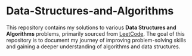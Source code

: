 # Data-Structures-and-Algorithms
This repository contains my solutions to various **Data Structures and Algorithms** problems, primarily sourced from [LeetCode](https://leetcode.com/).
The goal of this repository is to document my journey of improving problem-solving skills and gaining a deeper understanding of algorithms and data structures.  
